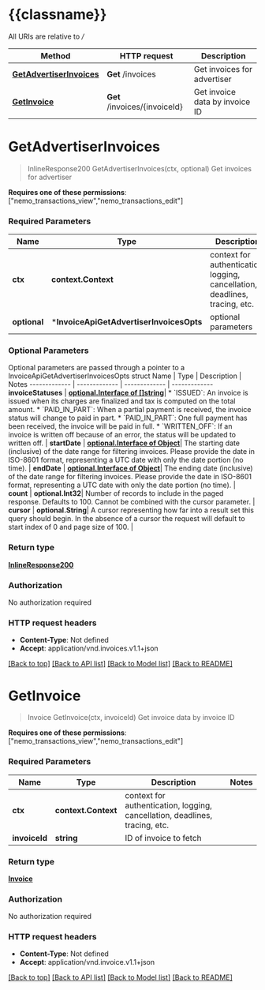 # {{classname}}

All URIs are relative to */*

Method | HTTP request | Description
------------- | ------------- | -------------
[**GetAdvertiserInvoices**](InvoiceApi.md#GetAdvertiserInvoices) | **Get** /invoices | Get invoices for advertiser
[**GetInvoice**](InvoiceApi.md#GetInvoice) | **Get** /invoices/{invoiceId} | Get invoice data by invoice ID

# **GetAdvertiserInvoices**
> InlineResponse200 GetAdvertiserInvoices(ctx, optional)
Get invoices for advertiser

  **Requires one of these permissions**: [\"nemo_transactions_view\",\"nemo_transactions_edit\"]

### Required Parameters

Name | Type | Description  | Notes
------------- | ------------- | ------------- | -------------
 **ctx** | **context.Context** | context for authentication, logging, cancellation, deadlines, tracing, etc.
 **optional** | ***InvoiceApiGetAdvertiserInvoicesOpts** | optional parameters | nil if no parameters

### Optional Parameters
Optional parameters are passed through a pointer to a InvoiceApiGetAdvertiserInvoicesOpts struct
Name | Type | Description  | Notes
------------- | ------------- | ------------- | -------------
 **invoiceStatuses** | [**optional.Interface of []string**](string.md)| * &#x60;ISSUED&#x60;: An invoice is issued when its charges are finalized and tax is computed on the total amount.  * &#x60;PAID_IN_PART&#x60;: When a partial payment is received, the invoice status will change to paid in part. * &#x60;PAID_IN_PART&#x60;: One full payment has been received, the invoice will be paid in full. * &#x60;WRITTEN_OFF&#x60;: If an invoice is written off because of an error, the status will be updated to written off.  | 
 **startDate** | [**optional.Interface of Object**](.md)| The starting date (inclusive) of the date range for filtering invoices. Please provide the date in ISO-8601 format, representing a UTC date with only the date portion (no time). | 
 **endDate** | [**optional.Interface of Object**](.md)| The ending date (inclusive) of the date range for filtering invoices. Please provide the date in ISO-8601 format, representing a UTC date with only the date portion (no time). | 
 **count** | **optional.Int32**| Number of records to include in the paged response. Defaults to 100. Cannot be combined with the cursor parameter. | 
 **cursor** | **optional.String**| A cursor representing how far into a result set this query should begin. In the absence of a cursor the request will default to start index of 0 and page size of 100. | 

### Return type

[**InlineResponse200**](inline_response_200.md)

### Authorization

No authorization required

### HTTP request headers

 - **Content-Type**: Not defined
 - **Accept**: application/vnd.invoices.v1.1+json

[[Back to top]](#) [[Back to API list]](../README.md#documentation-for-api-endpoints) [[Back to Model list]](../README.md#documentation-for-models) [[Back to README]](../README.md)

# **GetInvoice**
> Invoice GetInvoice(ctx, invoiceId)
Get invoice data by invoice ID

  **Requires one of these permissions**: [\"nemo_transactions_view\",\"nemo_transactions_edit\"]

### Required Parameters

Name | Type | Description  | Notes
------------- | ------------- | ------------- | -------------
 **ctx** | **context.Context** | context for authentication, logging, cancellation, deadlines, tracing, etc.
  **invoiceId** | **string**| ID of invoice to fetch | 

### Return type

[**Invoice**](invoice.md)

### Authorization

No authorization required

### HTTP request headers

 - **Content-Type**: Not defined
 - **Accept**: application/vnd.invoice.v1.1+json

[[Back to top]](#) [[Back to API list]](../README.md#documentation-for-api-endpoints) [[Back to Model list]](../README.md#documentation-for-models) [[Back to README]](../README.md)

